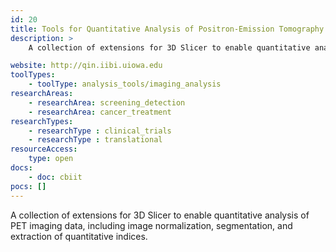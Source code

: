 ```yaml
---
id: 20
title: Tools for Quantitative Analysis of Positron-Emission Tomography (PET) Imaging
description: >
    A collection of extensions for 3D Slicer to enable quantitative analysis of PET imaging data, including image normalization, segmentation, and extraction of quantitative indices.

website: http://qin.iibi.uiowa.edu
toolTypes:
    - toolType: analysis_tools/imaging_analysis
researchAreas:
    - researchArea: screening_detection
    - researchArea: cancer_treatment
researchTypes:
    - researchType : clinical_trials
    - researchType : translational
resourceAccess:
    type: open
docs:
    - doc: cbiit
pocs: []        
---
```

A collection of extensions for 3D Slicer to enable quantitative analysis of PET imaging data, including image normalization, segmentation, and extraction of quantitative indices.
